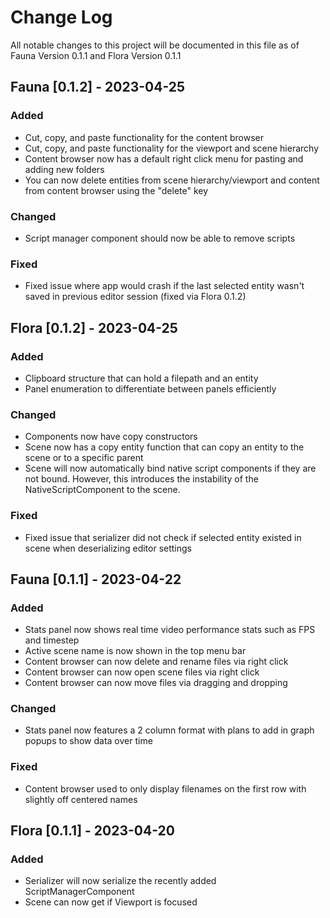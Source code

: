 # Change Log
All notable changes to this project will be documented in this file as of Fauna Version 0.1.1 and Flora Version 0.1.1

## Fauna [0.1.2] - 2023-04-25

### Added

- Cut, copy, and paste functionality for the content browser
- Cut, copy, and paste functionality for the viewport and scene hierarchy
- Content browser now has a default right click menu for pasting and adding new folders
- You can now delete entities from scene hierarchy/viewport and content from content browser using the "delete" key

### Changed

- Script manager component should now be able to remove scripts

### Fixed

- Fixed issue where app would crash if the last selected entity wasn't saved in previous editor session (fixed via Flora 0.1.2)

## Flora [0.1.2] - 2023-04-25

### Added

- Clipboard structure that can hold a filepath and an entity
- Panel enumeration to differentiate between panels efficiently

### Changed

- Components now have copy constructors
- Scene now has a copy entity function that can copy an entity to the scene or to a specific parent
- Scene will now automatically bind native script components if they are not bound. However, this introduces the instability of the NativeScriptComponent to the scene.

### Fixed

- Fixed issue that serializer did not check if selected entity existed in scene when deserializing editor settings

## Fauna [0.1.1] - 2023-04-22
 
### Added

- Stats panel now shows real time video performance stats such as FPS and timestep
- Active scene name is now shown in the top menu bar
- Content browser can now delete and rename files via right click
- Content browser can now open scene files via right click
- Content browser can now move files via dragging and dropping
 
### Changed
  
- Stats panel now features a 2 column format with plans to add in graph popups to show data over time
 
### Fixed
 
- Content browser used to only display filenames on the first row with slightly off centered names

## Flora [0.1.1] - 2023-04-20

### Added

- Serializer will now serialize the recently added ScriptManagerComponent
- Scene can now get if Viewport is focused
